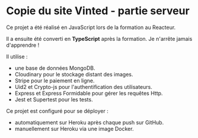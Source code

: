 # Copie du site Vinted - partie serveur

Ce projet a été réalisé en JavaScript lors de la formation au Reacteur.

Il a ensuite été converti en **TypeScript** après la formation. Je n'arrête jamais d'apprendre !

Il utilise :

-   une base de données MongoDB.
-   Cloudinary pour le stockage distant des images.
-   Stripe pour le paiement en ligne.
-   Uid2 et Crypto-js pour l'authentification des utilisateurs.
-   Express et Express Formidable pour gérer les requêtes Http.
-   Jest et Supertest pour les tests.

Ce projet est configuré pour se déployer :

-   automatiquement sur Heroku après chaque push sur GitHub.
-   manuellement sur Heroku via une image Docker.

